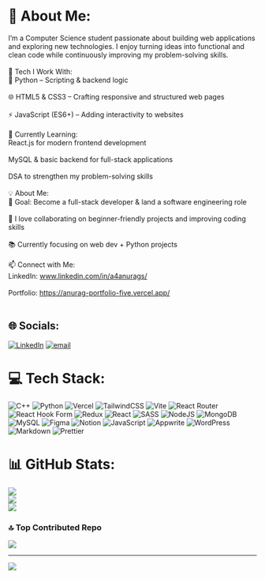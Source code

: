 # 💫 About Me:
I’m a Computer Science student passionate about building web applications and exploring new technologies. I enjoy turning ideas into functional and clean code while continuously improving my problem-solving skills.<br><br>🚀 Tech I Work With:<br>🐍 Python – Scripting & backend logic<br><br>🌐 HTML5 & CSS3 – Crafting responsive and structured web pages<br><br>⚡ JavaScript (ES6+) – Adding interactivity to websites<br><br>🌱 Currently Learning:<br>React.js for modern frontend development<br><br>MySQL & basic backend for full-stack applications<br><br>DSA to strengthen my problem-solving skills<br><br>💡 About Me:<br>🎯 Goal: Become a full-stack developer & land a software engineering role<br><br>💬 I love collaborating on beginner-friendly projects and improving coding skills<br><br>📚 Currently focusing on web dev + Python projects<br><br>📫 Connect with Me:<br>LinkedIn: www.linkedin.com/in/a4anurags/<br><br>Portfolio: https://anurag-portfolio-five.vercel.app/<br><br>


## 🌐 Socials:
[![LinkedIn](https://img.shields.io/badge/LinkedIn-%230077B5.svg?logo=linkedin&logoColor=white)](https://linkedin.com/in/www.linkedin.com/in/a4anurags) [![email](https://img.shields.io/badge/Email-D14836?logo=gmail&logoColor=white)](mailto:anuragsingh04204@gmail.com) 

# 💻 Tech Stack:
![C++](https://img.shields.io/badge/c++-%2300599C.svg?style=flat&logo=c%2B%2B&logoColor=white) ![Python](https://img.shields.io/badge/python-3670A0?style=flat&logo=python&logoColor=ffdd54) ![Vercel](https://img.shields.io/badge/vercel-%23000000.svg?style=flat&logo=vercel&logoColor=white) ![TailwindCSS](https://img.shields.io/badge/tailwindcss-%2338B2AC.svg?style=flat&logo=tailwind-css&logoColor=white) ![Vite](https://img.shields.io/badge/vite-%23646CFF.svg?style=flat&logo=vite&logoColor=white) ![React Router](https://img.shields.io/badge/React_Router-CA4245?style=flat&logo=react-router&logoColor=white) ![React Hook Form](https://img.shields.io/badge/React%20Hook%20Form-%23EC5990.svg?style=flat&logo=reacthookform&logoColor=white) ![Redux](https://img.shields.io/badge/redux-%23593d88.svg?style=flat&logo=redux&logoColor=white) ![React](https://img.shields.io/badge/react-%2320232a.svg?style=flat&logo=react&logoColor=%2361DAFB) ![SASS](https://img.shields.io/badge/SASS-hotpink.svg?style=flat&logo=SASS&logoColor=white) ![NodeJS](https://img.shields.io/badge/node.js-6DA55F?style=flat&logo=node.js&logoColor=white) ![MongoDB](https://img.shields.io/badge/MongoDB-%234ea94b.svg?style=flat&logo=mongodb&logoColor=white) ![MySQL](https://img.shields.io/badge/mysql-4479A1.svg?style=flat&logo=mysql&logoColor=white) ![Figma](https://img.shields.io/badge/figma-%23F24E1E.svg?style=flat&logo=figma&logoColor=white) ![Notion](https://img.shields.io/badge/Notion-%23000000.svg?style=flat&logo=notion&logoColor=white) ![JavaScript](https://img.shields.io/badge/javascript-%23323330.svg?style=flat&logo=javascript&logoColor=%23F7DF1E) ![Appwrite](https://img.shields.io/badge/Appwrite-%23FD366E.svg?style=flat&logo=appwrite&logoColor=white) ![WordPress](https://img.shields.io/badge/WordPress-%23117AC9.svg?style=flat&logo=WordPress&logoColor=white) ![Markdown](https://img.shields.io/badge/markdown-%23000000.svg?style=flat&logo=markdown&logoColor=white) ![Prettier](https://img.shields.io/badge/prettier-%23F7B93E.svg?style=flat&logo=prettier&logoColor=black)
# 📊 GitHub Stats:
![](https://github-readme-stats.vercel.app/api?username=ThAnurag2004&theme=dark&hide_border=false&include_all_commits=false&count_private=false)<br/>
![](https://nirzak-streak-stats.vercel.app/?user=ThAnurag2004&theme=dark&hide_border=false)<br/>
![](https://github-readme-stats.vercel.app/api/top-langs/?username=ThAnurag2004&theme=dark&hide_border=false&include_all_commits=false&count_private=false&layout=compact)

### 🔝 Top Contributed Repo
![](https://github-contributor-stats.vercel.app/api?username=ThAnurag2004&limit=5&theme=dark&combine_all_yearly_contributions=true)

---
[![](https://visitcount.itsvg.in/api?id=ThAnurag2004&icon=0&color=0)](https://visitcount.itsvg.in)

<!-- Proudly created with GPRM ( https://gprm.itsvg.in ) -->
